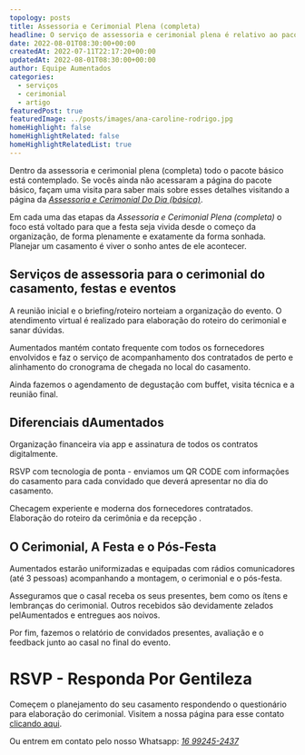 ```yaml
---
topology: posts
title: Assessoria e Cerimonial Plena (completa)
headline: O serviço de assessoria e cerimonial plena é relativo ao pacote básico dos serviços dAumentados.
date: 2022-08-01T08:30:00+00:00
createdAt: 2022-07-11T22:17:20+00:00
updatedAt: 2022-08-01T08:30:00+00:00
author: Equipe Aumentados
categories:
  - serviços
  - cerimonial
  - artigo
featuredPost: true
featuredImage: ../posts/images/ana-caroline-rodrigo.jpg
homeHighlight: false
homeHighlightRelated: false
homeHighlightRelatedList: true
---
```


Dentro da assessoria e cerimonial plena (completa) todo o pacote básico está contemplado. Se vocês ainda não acessaram a página do pacote básico, façam uma visita para saber mais sobre esses detalhes visitando a página da [_Assessoria e Cerimonial Do Dia (básica)_](/assessoria-cerimonial-basica-dia).

Em cada uma das etapas da _Assessoria e Cerimonial Plena (completa)_ o foco está voltado para que a festa seja vivida desde o começo da organização, de forma plenamente e exatamente da forma sonhada. Planejar um casamento é viver o sonho antes de ele acontecer.

## Serviços de assessoria para o cerimonial do casamento, festas e eventos

A reunião inicial e o briefing/roteiro norteiam a organização do evento. O atendimento virtual é realizado para elaboração do roteiro do cerimonial e sanar dúvidas.

Aumentados mantém contato frequente com todos os fornecedores envolvidos e faz o serviço de acompanhamento dos contratados de perto e alinhamento do cronograma de chegada no local do casamento.

Ainda fazemos o agendamento de degustação com buffet, visita técnica e a reunião final.

## Diferenciais dAumentados

Organização financeira via app e assinatura de todos os contratos digitalmente.

RSVP com tecnologia de ponta - enviamos um QR CODE com informações do casamento para cada convidado que deverá apresentar no dia do casamento.

Checagem experiente e moderna dos fornecedores contratados. Elaboração do roteiro da cerimônia e da recepção .

## O Cerimonial, A Festa e o Pós-Festa

Aumentados estarão uniformizadas e equipadas com rádios comunicadores (até 3 pessoas) acompanhando a montagem, o cerimonial e o pós-festa.

Asseguramos que o casal receba os seus presentes, bem como os ítens e lembranças do cerimonial. Outros recebidos são devidamente zelados pelAumentados e entregues aos noivos.

Por fim, fazemos o relatório de convidados presentes, avaliação e o feedback junto ao casal no final do evento.

# RSVP - Responda Por Gentileza

Começem o planejamento do seu casamento respondendo o questionário para elaboração do cerimonial. Visitem a nossa página para esse contato [clicando aqui](/rsvp-contato).

Ou entrem em contato pelo nosso Whatsapp: [_16 99245-2437_](https://web.whatsapp.com/send?phone=5516992452437)
